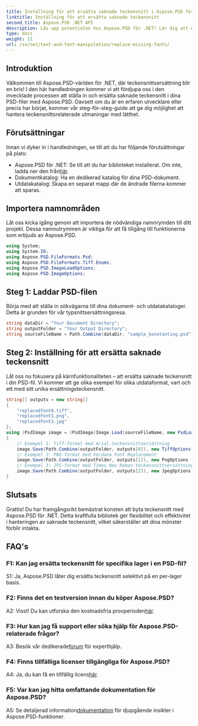```yaml
---
title: Inställning för att ersätta saknade teckensnitt i Aspose.PSD för .NET
linktitle: Inställning för att ersätta saknade teckensnitt
second_title: Aspose.PSD .NET API
description: Lås upp potentialen hos Aspose.PSD för .NET! Lär dig att ersätta saknade teckensnitt sömlöst med vår steg-för-steg-guide. Lyft ditt designspel idag.
type: docs
weight: 11
url: /sv/net/text-and-font-manipulation/replace-missing-fonts/
---
```

## Introduktion
Välkommen till Aspose.PSD-världen för .NET, där teckensnittsersättning blir en bris! I den här handledningen kommer vi att fördjupa oss i den invecklade processen att ställa in och ersätta saknade teckensnitt i dina PSD-filer med Aspose.PSD. Oavsett om du är en erfaren utvecklare eller precis har börjat, kommer vår steg-för-steg-guide att ge dig möjlighet att hantera teckensnittsrelaterade utmaningar med lätthet.
## Förutsättningar
Innan vi dyker in i handledningen, se till att du har följande förutsättningar på plats:
-  Aspose.PSD för .NET: Se till att du har biblioteket installerat. Om inte, ladda ner den från[här](https://releases.aspose.com/psd/net/).
- Dokumentkatalog: Ha en dedikerad katalog för dina PSD-dokument.
- Utdatakatalog: Skapa en separat mapp där de ändrade filerna kommer att sparas.
## Importera namnområden
Låt oss kicka igång genom att importera de nödvändiga namnrymden till ditt projekt. Dessa namnutrymmen är viktiga för att få tillgång till funktionerna som erbjuds av Aspose.PSD.
```csharp
using System;
using System.IO;
using Aspose.PSD.FileFormats.Psd;
using Aspose.PSD.FileFormats.Tiff.Enums;
using Aspose.PSD.ImageLoadOptions;
using Aspose.PSD.ImageOptions;
```
## Steg 1: Laddar PSD-filen
Börja med att ställa in sökvägarna till dina dokument- och utdatakataloger. Detta är grunden för vår typsnittsersättningsresa.
```csharp
string dataDir = "Your Document Directory";
string outputFolder = "Your Output Directory";
string sourceFileName = Path.Combine(dataDir, "sample_konstanting.psd");
```
## Steg 2: Inställning för att ersätta saknade teckensnitt
Låt oss nu fokusera på kärnfunktionaliteten – att ersätta saknade teckensnitt i din PSD-fil. Vi kommer att ge olika exempel för olika utdataformat, vart och ett med sitt unika ersättningsteckensnitt.
```csharp
string[] outputs = new string[]
{
    "replacedfont0.tiff",
    "replacedfont1.png",
    "replacedfont2.jpg"
};
using (PsdImage image = (PsdImage)Image.Load(sourceFileName, new PsdLoadOptions()))
{
    // Exempel 1: Tiff-format med Arial-teckensnittsersättning
    image.Save(Path.Combine(outputFolder, outputs[0]), new TiffOptions(TiffExpectedFormat.TiffJpegRgb) { DefaultReplacementFont = "Arial" });
    // Exempel 2: PNG-format med Verdana Font Replacement
    image.Save(Path.Combine(outputFolder, outputs[1]), new PngOptions { DefaultReplacementFont = "Verdana" });
    // Exempel 3: JPG-format med Times New Roman-teckensnittsersättning
    image.Save(Path.Combine(outputFolder, outputs[2]), new JpegOptions { DefaultReplacementFont = "Times New Roman" });
}
```
## Slutsats

Grattis! Du har framgångsrikt bemästrat konsten att byta teckensnitt med Aspose.PSD för .NET. Detta kraftfulla bibliotek ger flexibilitet och effektivitet i hanteringen av saknade teckensnitt, vilket säkerställer att dina mönster förblir intakta.

## FAQ's

### F1: Kan jag ersätta teckensnitt för specifika lager i en PSD-fil?

S1: Ja, Aspose.PSD låter dig ersätta teckensnitt selektivt på en per-lager basis.

### F2: Finns det en testversion innan du köper Aspose.PSD?

 A2: Visst! Du kan utforska den kostnadsfria provperioden[här](https://releases.aspose.com/).

### F3: Hur kan jag få support eller söka hjälp för Aspose.PSD-relaterade frågor?

 A3: Besök vår dedikerade[forum](https://forum.aspose.com/c/psd/34) för experthjälp.

### F4: Finns tillfälliga licenser tillgängliga för Aspose.PSD?

 A4: Ja, du kan få en tillfällig licens[här](https://purchase.aspose.com/temporary-license/).

### F5: Var kan jag hitta omfattande dokumentation för Aspose.PSD?

 A5: Se detaljerad information[dokumentation](https://reference.aspose.com/psd/net/) för djupgående insikter i Aspose.PSD-funktioner.
